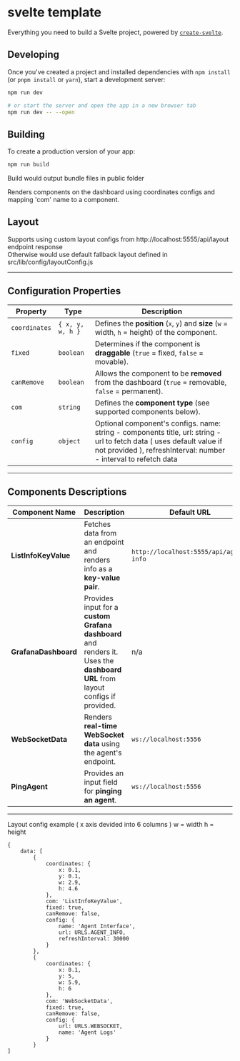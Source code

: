 # svelte template

Everything you need to build a Svelte project, powered by [`create-svelte`](https://github.com/sveltejs/kit/tree/main/packages/create-svelte).

## Developing

Once you've created a project and installed dependencies with `npm install` (or `pnpm install` or `yarn`), start a development server:

```bash
npm run dev

# or start the server and open the app in a new browser tab
npm run dev -- --open
```

## Building

To create a production version of your app:

```bash
npm run build
```

Build would output bundle files in public folder

Renders components on the dashboard using coordinates configs and mapping 'com' name to a component.

## Layout 

Supports using custom layout configs from http://localhost:5555/api/layout endpoint response <br/>
Otherwise would use default fallback layout defined in src/lib/config/layoutConfig.js

------------------------------------

## Configuration Properties

| Property       | Type           | Description |
|---------------|---------------|-------------|
| `coordinates` | `{ x, y, w, h }` | Defines the **position** (`x`, `y`) and **size** (`w` = width, `h` = height) of the component. |
| `fixed`       | `boolean`       | Determines if the component is **draggable** (`true` = fixed, `false` = movable). |
| `canRemove`   | `boolean`       | Allows the component to be **removed** from the dashboard (`true` = removable, `false` = permanent). |
| `com`         | `string`        | Defines the **component type** (see supported components below). |
| `config`      | `object`        | Optional component's configs. name: string - components title, url: string - url to fetch data ( uses default value if not provided ), refreshInterval: number - interval to refetch data |


---

## Components Descriptions

| Component Name        | Description | Default URL |
|----------------------|-------------|-------------|
| **ListInfoKeyValue** | Fetches data from an endpoint and renders info as a **key-value pair**. | `http://localhost:5555/api/agent-info` |
| **GrafanaDashboard** | Provides input for a **custom Grafana dashboard** and renders it. Uses the **dashboard URL** from layout configs if provided. | n/a |
| **WebSocketData**    | Renders **real-time WebSocket data** using the agent's endpoint. | `ws://localhost:5556` |
| **PingAgent**        | Provides an input field for **pinging an agent**. | `ws://localhost:5556` |




----------------------------------
Layout config example 
( x axis devided into 6 columns )
w = width
h = height

```
{
    data: [
        {
            coordinates: {
                x: 0.1,
                y: 0.1,
                w: 2.9,
                h: 4.6
            },
            com: 'ListInfoKeyValue',
            fixed: true,
            canRemove: false,
            config: {
                name: 'Agent Interface',
                url: URLS.AGENT_INFO,
                refreshInterval: 30000
            }
        },
        {
            coordinates: {
                x: 0.1,
                y: 5,
                w: 5.9,
                h: 6
            },
            com: 'WebSocketData',
            fixed: true,
            canRemove: false,
            config: {
                url: URLS.WEBSOCKET,
                name: 'Agent Logs'
            }
        }
]
```
